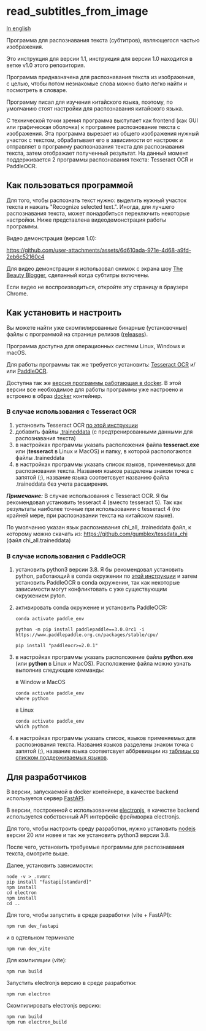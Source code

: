 # read_subtitles_from_image

[In english](README.md)

Программа для распознавания текста (субтитров), являющегося частью изображения.

Это инструкция для версии 1.1, инструкция для версии 1.0 находится в ветке v1.0 этого репозитория.

Программа предназначена для распознавания текста из изображения, с целью, чтобы потом незнакомые слова можно было легко найти и посмотреть в словаре. 

Программу писал для изучения китайского языка, поэтому, по умолчанию стоят настройки для распознавания китайского языка.

С технической точки зрения программа выступает как frontend (как GUI или графическая оболочка) к программе распознование текста с изображения. Эта программа вырезает из общего изображения нужный участок с текстом, обрабатывает его в зависимости от настроек и отправляет в программу распознавания текста для распознавания текста, затем отображает полученный результат. На данный момент поддерживается 2 программы распознавания текста: Tesseract OCR и PaddleOCR.   

## Как пользоваться программой

Для того, чтобы распознать текст нужно: выделить нужный участок текста и нажать "Recognize selected text.". Иногда, для лучшего распознавания текста, может понадобиться переключить некоторые настройки. Ниже представлена видеодемонстрация работы программы.

Видео демонстрация (версия 1.0):

https://github.com/user-attachments/assets/6d610ada-971e-4d68-a9fd-2eb6c52160c4

Для видео демонстрации я использовал снимок с экрана шоу [The Beauty Blogger](https://wetv.vip/en/play/qgvq32ixh4yujoc-The%20Beauty%20Blogger/o0029e5dqz9-EP19%EF%BC%9AThe%20Beauty%20Blogger), сделанный когда субтитры включены.

Если видео не воспроизводиться, откройте эту страницу в браузере Chrome.

## Как установить и настроить

Вы можете найти уже скомпилированные бинарные (установочные) файлы с программой на странице релизов ([releases](https://github.com/BigIskander/read_subtitles_from_image/releases)).

Программа доступна для операционных системм Linux, Windows и macOS.

Для работы программы так же требуется установить: [Tesseract OCR](https://tesseract-ocr.github.io/) и/или [PaddleOCR](https://paddlepaddle.github.io/PaddleOCR/main/en/index.html).

Доступна так же [версия программы работающая в docker](https://hub.docker.com/r/bigiskander/read_subtitles_from_image). В этой версии все необходимое для работы программы уже настроено и встроено в образ [docker](https://www.docker.com/) контейнер.

### В случае использования с Tesseract OCR
1. установить Tesseract OCR [по этой инструкции](https://github.com/tesseract-ocr/tesseract?tab=readme-ov-file#installing-tesseract) 
2. добавить файлы [.traineddata](https://github.com/tesseract-ocr/tessdata) (с предтренированными данными для распознавания текста) 
3. в настройках программы указать расположения файла **tesseract.exe** или (**tesseract** в Linux и MacOS) и папку, в которой распологаются файлы .traineddata
4. в настройках программы указать список языков, применяемых для распознования текста. Названия языков разделены знаком точка с запятой (;), название языка соответсвует названию файла .traineddata без учета расширения.

***Примечание:*** В случае использования с Tesseract OCR. Я бы рекомендовал установить tesseract 4 (вместо tesseract 5). Так как результаты наиболее точные при использовании с tesseract 4 (по крайней мере, при распознавании текста на китайском языке).

По умолчанию указан язык распознавания chi_all, .traineddata  файл,  к которому можно скачать из: https://github.com/gumblex/tessdata_chi (файл chi_all.traineddata)

### В случае использования с PaddleOCR
1. установить python3 версии 3.8. Я бы рекомендовал установить python, работающий в conda окружении по [этой инструкции](https://paddlepaddle.github.io/PaddleOCR/main/en/ppocr/environment.html) и затем установить PaddleOCR в conda окружении, так как некоторые зависимости могут конфликтовать с уже существующим окружением pyton.
2. активировать conda окружение и установить PaddleOCR:
    ```
    conda activate paddle_env

    python -m pip install paddlepaddle==3.0.0rc1 -i https://www.paddlepaddle.org.cn/packages/stable/cpu/

    pip install "paddleocr>=2.0.1"
    ```
3. в настройках программы указать расположение файла **python.exe** (или **python** в Linux и MacOS). Расположение файла можно узнать выполнив следующие комманды:
    
    в Window и MacOS
    ```
    conda activate paddle_env
    where python
    ```

    в Linux
    ```
    conda activate paddle_env
    which python
    ```
4. в настройках программы указать список, языков применяемых для распознования текста. Названия языков разделены знаком точка с запятой (;), название языка соответсвует аббревиации из [таблицы со списком поддерживаемых языков](https://paddlepaddle.github.io/PaddleOCR/main/en/ppocr/blog/multi_languages.html#5-support-languages-and-abbreviations).

## Для разработчиков

В версии, запускаемой в docker контейнере, в качестве backend используется сервер [FastAPI](https://fastapi.tiangolo.com/). 

В версии, построенной с использованием [electronjs](https://www.electronjs.org/), в качестве backend используется собственный API интерфейс фреймворка electronjs.

Для того, чтобы настроить среду разработки, нужно установить [nodejs](https://nodejs.org/en) версии 20 или новее и так же установить python3 версии 3.8.

После чего, установить требуемые программы для распознавания текста, смотрите выше.

Далее, установить зависимости:
```
node -v > .nvmrc
pip install "fastapi[standard]"
npm install
cd electron
npm install
cd ..
```

Для того, чтобы запустить в среде разработки (vite + FastAPI):
```
npm run dev_fastapi
```
и в одтельном терминале
```
npm run dev_vite
```

Для компиляции (vite):
```
npm run build
```

Запустить electronjs версию в среде разработки:
```
npm run electron
```

Скомпилировать electronjs версию:
```
npm run build
npm run electron_build
```
